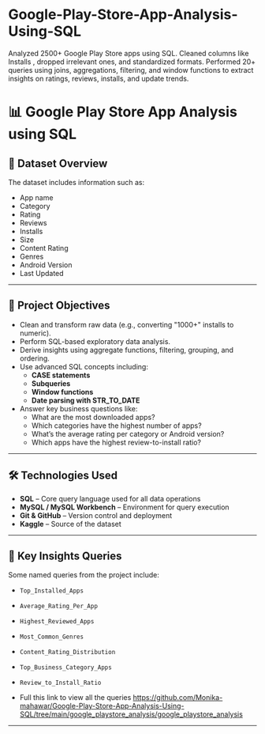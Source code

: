 # Google-Play-Store-App-Analysis-Using-SQL
Analyzed 2500+ Google Play Store apps using SQL. Cleaned columns like Installs , dropped irrelevant ones, and standardized formats. Performed 20+ queries using joins, aggregations, filtering, and window functions to extract insights on ratings, reviews, installs, and update trends.

# 📊 Google Play Store App Analysis using SQL

## 📁 Dataset Overview 

The dataset includes information such as:

- App name
- Category
- Rating
- Reviews
- Installs
- Size
- Content Rating
- Genres
- Android Version
- Last Updated

---

## 🎯 Project Objectives

- Clean and transform raw data (e.g., converting "1000+" installs to numeric).
- Perform SQL-based exploratory data analysis.
- Derive insights using aggregate functions, filtering, grouping, and ordering.
- Use advanced SQL concepts including:
  - **CASE statements**
  - **Subqueries**
  - **Window functions**
  - **Date parsing with STR_TO_DATE**
- Answer key business questions like:
  - What are the most downloaded apps?
  - Which categories have the highest number of apps?
  - What’s the average rating per category or Android version?
  - Which apps have the highest review-to-install ratio?

---

 
## 🛠️ Technologies Used

- **SQL** – Core query language used for all data operations
- **MySQL / MySQL Workbench** – Environment for query execution
- **Git & GitHub** – Version control and deployment
- **Kaggle** – Source of the dataset
  
---

## 📌 Key Insights Queries

Some named queries from the project include:

- `Top_Installed_Apps`
- `Average_Rating_Per_App`
- `Highest_Reviewed_Apps`
- `Most_Common_Genres`
- `Content_Rating_Distribution`
- `Top_Business_Category_Apps`
- `Review_to_Install_Ratio`

- Full this link to view all the queries  https://github.com/Monika-mahawar/Google-Play-Store-App-Analysis-Using-SQL/tree/main/google_playstore_analysis/google_playstore_analysis

---



